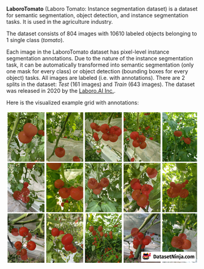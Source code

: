**LaboroTomato** (Laboro Tomato: Instance segmentation dataset) is a dataset for semantic segmentation, object detection, and instance segmentation tasks. It is used in the agriculture industry.

The dataset consists of 804 images with 10610 labeled objects belonging to 1 single class (*tomato*).

Each image in the LaboroTomato dataset has pixel-level instance segmentation annotations. Due to the nature of the instance segmentation task, it can be automatically transformed into semantic segmentation (only one mask for every class) or object detection (bounding boxes for every object) tasks. All images are labeled (i.e. with annotations). There are 2 splits in the dataset: *Test* (161 images) and *Train* (643 images). The dataset was released in 2020 by the [Laboro.AI Inc.](https://laboro.ai/).

Here is the visualized example grid with annotations:

<img src="https://github.com/dataset-ninja/laboro-tomato/raw/main/visualizations/horizontal_grid.png">
